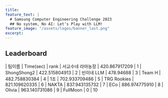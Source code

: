 ```yaml
---
title:
feature_text: |
  # Samsung Computer Engineering Challenge 2023
  ## No system, No AI: Let's Play with LLM!
feature_image: "/assets/logos/banner_last.png"
excerpt:
---
```

## Leaderboard

| 팀이름                | Time(sec)               |   rank 
| 서교수네 라마농장      | 420.867917209          |      1
| ShongShong2           | 422.515804913           |     2
| 빈이네 LLM            | 478.94688                |     3
| Team H                | 482.758830384           |     4
| 1조                   | 702.933709486            |     5
| TRG Rookies           | 821.109620335            |     6
| NAKTA                 | 837.943135732            |     7
| ECo                   | 886.974775910            |     8
| Olivia                | 963.140731086            |     9
| FullMoon              | 0                       |     10

